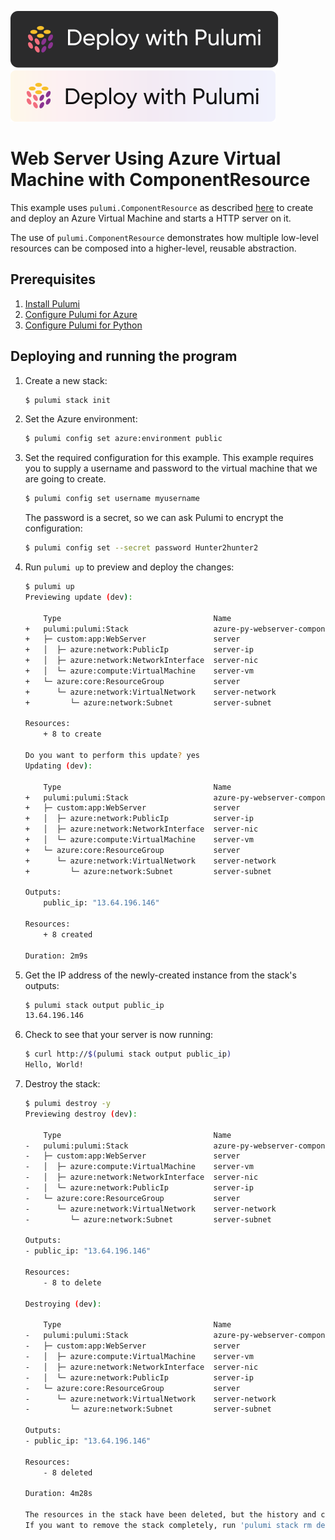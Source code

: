 [![Deploy](../.buttons/deploy-with-pulumi-dark.svg)](https://app.pulumi.com/new?template=https://github.com/pulumi/examples/blob/master/classic-azure-py-webserver-component/README.md#gh-light-mode-only)
[![Deploy](../.buttons/deploy-with-pulumi-light.svg)](https://app.pulumi.com/new?template=https://github.com/pulumi/examples/blob/master/classic-azure-py-webserver-component/README.md#gh-dark-mode-only)

# Web Server Using Azure Virtual Machine with ComponentResource

This example uses `pulumi.ComponentResource` as described [here](https://www.pulumi.com/docs/intro/concepts/resources/#components)
to create and deploy an Azure Virtual Machine and starts a HTTP server on it.

The use of `pulumi.ComponentResource` demonstrates how multiple low-level resources
can be composed into a higher-level, reusable abstraction.

## Prerequisites

1. [Install Pulumi](https://www.pulumi.com/docs/get-started/install/)
1. [Configure Pulumi for Azure](https://www.pulumi.com/docs/intro/cloud-providers/azure/setup/)
1. [Configure Pulumi for Python](https://www.pulumi.com/docs/intro/languages/python/)

## Deploying and running the program

1. Create a new stack:

    ```bash
    $ pulumi stack init
    ```

1. Set the Azure environment:

    ```bash
    $ pulumi config set azure:environment public
    ```

1. Set the required configuration for this example. This example requires you to supply a username and password to
the virtual machine that we are going to create.

    ```bash
    $ pulumi config set username myusername
    ```

    The password is a secret, so we can ask Pulumi to encrypt the configuration:

    ```bash
    $ pulumi config set --secret password Hunter2hunter2
    ```

1. Run `pulumi up` to preview and deploy the changes:

    ```bash
    $ pulumi up
    Previewing update (dev):

        Type                                  Name                              Plan
    +   pulumi:pulumi:Stack                   azure-py-webserver-component-dev  create
    +   ├─ custom:app:WebServer               server                            create
    +   │  ├─ azure:network:PublicIp          server-ip                         create
    +   │  ├─ azure:network:NetworkInterface  server-nic                        create
    +   │  └─ azure:compute:VirtualMachine    server-vm                         create
    +   └─ azure:core:ResourceGroup           server                            create
    +      └─ azure:network:VirtualNetwork    server-network                    create
    +         └─ azure:network:Subnet         server-subnet                     create

    Resources:
        + 8 to create

    Do you want to perform this update? yes
    Updating (dev):

        Type                                  Name                              Status
    +   pulumi:pulumi:Stack                   azure-py-webserver-component-dev  created
    +   ├─ custom:app:WebServer               server                            created
    +   │  ├─ azure:network:PublicIp          server-ip                         created
    +   │  ├─ azure:network:NetworkInterface  server-nic                        created
    +   │  └─ azure:compute:VirtualMachine    server-vm                         created
    +   └─ azure:core:ResourceGroup           server                            created
    +      └─ azure:network:VirtualNetwork    server-network                    created
    +         └─ azure:network:Subnet         server-subnet                     created

    Outputs:
        public_ip: "13.64.196.146"

    Resources:
        + 8 created

    Duration: 2m9s
    ```

1. Get the IP address of the newly-created instance from the stack's outputs:

    ```bash
    $ pulumi stack output public_ip
    13.64.196.146
    ```

1. Check to see that your server is now running:

    ```bash
    $ curl http://$(pulumi stack output public_ip)
    Hello, World!
    ```

1. Destroy the stack:

    ```bash
    $ pulumi destroy -y
    Previewing destroy (dev):

        Type                                  Name                              Plan
    -   pulumi:pulumi:Stack                   azure-py-webserver-component-dev  delete
    -   ├─ custom:app:WebServer               server                            delete
    -   │  ├─ azure:compute:VirtualMachine    server-vm                         delete
    -   │  ├─ azure:network:NetworkInterface  server-nic                        delete
    -   │  └─ azure:network:PublicIp          server-ip                         delete
    -   └─ azure:core:ResourceGroup           server                            delete
    -      └─ azure:network:VirtualNetwork    server-network                    delete
    -         └─ azure:network:Subnet         server-subnet                     delete

    Outputs:
    - public_ip: "13.64.196.146"

    Resources:
        - 8 to delete

    Destroying (dev):

        Type                                  Name                              Status
    -   pulumi:pulumi:Stack                   azure-py-webserver-component-dev  deleted
    -   ├─ custom:app:WebServer               server                            deleted
    -   │  ├─ azure:compute:VirtualMachine    server-vm                         deleted
    -   │  ├─ azure:network:NetworkInterface  server-nic                        deleted
    -   │  └─ azure:network:PublicIp          server-ip                         deleted
    -   └─ azure:core:ResourceGroup           server                            deleted
    -      └─ azure:network:VirtualNetwork    server-network                    deleted
    -         └─ azure:network:Subnet         server-subnet                     deleted

    Outputs:
    - public_ip: "13.64.196.146"

    Resources:
        - 8 deleted

    Duration: 4m28s

    The resources in the stack have been deleted, but the history and configuration associated with the stack are still maintained.
    If you want to remove the stack completely, run 'pulumi stack rm dev'.
    ```
